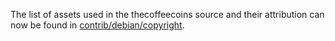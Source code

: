 The list of assets used in the thecoffeecoins source and their attribution can now be found in [contrib/debian/copyright](../contrib/debian/copyright).
